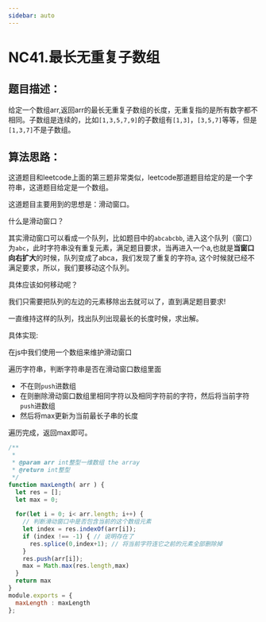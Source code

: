 ```yaml
---
sidebar: auto
---
```


# NC41.最长无重复子数组


## 题目描述：

给定一个数组arr,返回arr的最长无重复子数组的长度，无重复指的是所有数字都不相同。子数组是连续的，比如`[1,3,5,7,9]`的子数组有`[1,3]`，`[3,5,7]`等等，但是`[1,3,7]`不是子数组。

## 算法思路：
这道题目和leetcode上面的第三题非常类似，leetcode那道题目给定的是一个字符串，这道题目给定是一个数组。

这道题目主要用到的思想是：滑动窗口。

什么是滑动窗口？

其实滑动窗口可以看成一个队列，比如题目中的`abcabcbb`, 进入这个队列（窗口）为`abc`，此时字符串没有重复元素，满足题目要求，当再进入一个a,也就是**当窗口向右扩大**的时候，队列变成了abca，我们发现了重复的字符a, 这个时候就已经不满足要求，所以，我们要移动这个队列。

具体应该如何移动呢？

我们只需要把队列的左边的元素移除出去就可以了，直到满足题目要求!

一直维持这样的队列，找出队列出现最长的长度时候，求出解。

具体实现:

在js中我们使用一个数组来维护滑动窗口

遍历字符串，判断字符串是否在滑动窗口数组里面

- 不在则`push`进数组
- 在则删除滑动窗口数组里相同字符以及相同字符前的字符，然后将当前字符`push`进数组
- 然后将max更新为当前最长子串的长度

遍历完成，返回max即可。

```js
/**
 * 
 * @param arr int整型一维数组 the array
 * @return int整型
 */
function maxLength( arr ) {
  let res = [];
  let max = 0;
  
  for(let i = 0; i< arr.length; i++) {
    // 判断滑动窗口中是否包含当前的这个数组元素
    let index = res.indexOf(arr[i]);
    if (index !== -1) { // 说明存在了
      res.splice(0,index+1); // 将当前字符连它之前的元素全部删除掉
    }
    res.push(arr[i]);
    max = Math.max(res.length,max)
  }
  return max
}
module.exports = {
  maxLength : maxLength
};
```

